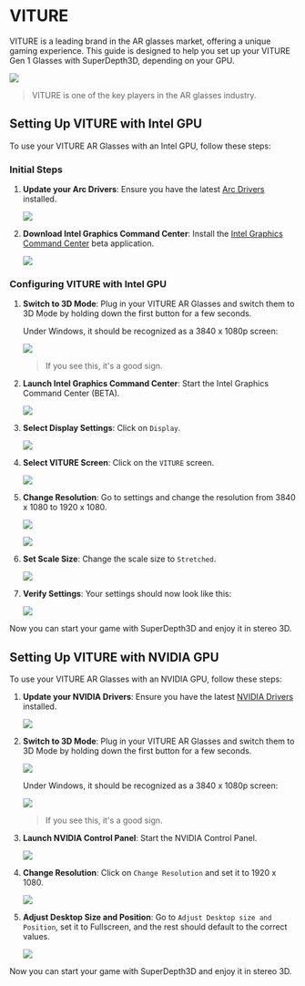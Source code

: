 # VITURE

VITURE is a leading brand in the AR glasses market, offering a unique gaming experience. This guide is designed to help you set up your VITURE Gen 1 Glasses with SuperDepth3D, depending on your GPU.

![](images/viture1.jpg)

> VITURE is one of the key players in the AR glasses industry.

## Setting Up VITURE with Intel GPU

To use your VITURE AR Glasses with an Intel GPU, follow these steps:

### Initial Steps

1. **Update your Arc Drivers**: Ensure you have the latest [Arc Drivers](https://www.intel.com/content/www/us/en/products/docs/discrete-gpus/arc/software/drivers.html) installed.

    ![](images/viture2.png)

2. **Download Intel Graphics Command Center**: Install the [Intel Graphics Command Center](https://apps.microsoft.com/detail/9nmr79ztjftc?rtc=1&hl=en-us&gl=us) beta application.

    ![](images/viture3.png)

### Configuring VITURE with Intel GPU

1. **Switch to 3D Mode**: Plug in your VITURE AR Glasses and switch them to 3D Mode by holding down the first button for a few seconds.

    Under Windows, it should be recognized as a 3840 x 1080p screen:

    ![](images/viture4.png)

    > If you see this, it's a good sign.

2. **Launch Intel Graphics Command Center**: Start the Intel Graphics Command Center (BETA).

    ![](images/viture5.png)

3. **Select Display Settings**: Click on `Display`.

    ![](images/viture6.png)

4. **Select VITURE Screen**: Click on the `VITURE` screen.

    ![](images/viture7.png)

5. **Change Resolution**: Go to settings and change the resolution from 3840 x 1080 to 1920 x 1080.

    ![](images/viture8.png)

    ![](images/viture9.png)

6. **Set Scale Size**: Change the scale size to `Stretched`.

    ![](images/viture10.png)

7. **Verify Settings**: Your settings should now look like this:

    ![](images/viture11.png)

Now you can start your game with SuperDepth3D and enjoy it in stereo 3D.

## Setting Up VITURE with NVIDIA GPU

To use your VITURE AR Glasses with an NVIDIA GPU, follow these steps:

1. **Update your NVIDIA Drivers**: Ensure you have the latest [NVIDIA Drivers](https://www.nvidia.com/en-us/drivers/) installed.

    ![](images/viture12.png)

2. **Switch to 3D Mode**: Plug in your VITURE AR Glasses and switch them to 3D Mode by holding down the first button for a few seconds.

    ![](images/viture13.jpg)

    Under Windows, it should be recognized as a 3840 x 1080p screen:

    ![](images/viture14.png)

    > If you see this, it's a good sign.

3. **Launch NVIDIA Control Panel**: Start the NVIDIA Control Panel.

    ![](images/viture15.png)

4. **Change Resolution**: Click on `Change Resolution` and set it to 1920 x 1080.

    ![](images/viture16.png)

5. **Adjust Desktop Size and Position**: Go to `Adjust Desktop size and Position`, set it to Fullscreen, and the rest should default to the correct values.

    ![](images/viture17.png)

Now you can start your game with SuperDepth3D and enjoy it in stereo 3D.
